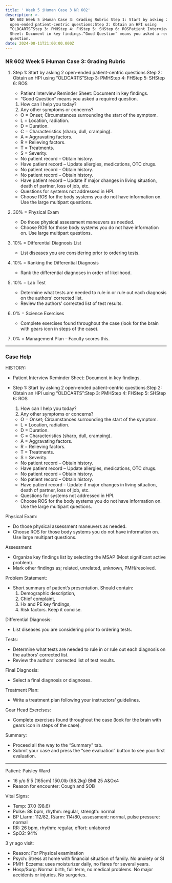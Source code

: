 ```yaml
---
title: ' Week 5 iHuman Case 3 NR 602'
description: >-
  NR 602 Week 5 iHuman Case 3: Grading Rubric Step 1: Start by asking 2
  open-ended patient-centric questions:Step 2: Obtain an HPI using
  “OLDCARTS”Step 3: PMHStep 4: FHStep 5: SHStep 6: ROSPatient Interview Reminder
  Sheet: Document in key findings.“Good Question” means you asked a required
  question.
date: 2024-08-11T21:00:00.000Z
---
```


### NR 602 Week 5 iHuman Case 3: Grading Rubric

1. Step 1: Start by asking 2 open-ended patient-centric questions:Step 2: Obtain an HPI using “OLDCARTS”Step 3: PMHStep 4: FHStep 5: SHStep 6: ROS
   * Patient Interview Reminder Sheet: Document in key findings.
   * “Good Question” means you asked a required question.
   1. How can I help you today?
   2. Any other symptoms or concerns?
   * O = Onset; Circumstances surrounding the start of the symptom.
   * L = Location, radiation.
   * D = Duration.
   * C = Characteristics (sharp, dull, cramping).
   * A = Aggravating factors.
   * R = Relieving factors.
   * T = Treatments.
   * S = Severity.

   <!---->

   * No patient record – Obtain history.
   * Have patient record – Update allergies, medications, OTC drugs.

   <!---->

   * No patient record – Obtain history.

   <!---->

   * No patient record – Obtain history.
   * Have patient record – Update if major changes in living situation, death of partner, loss of job, etc.

   <!---->

   * Questions for systems not addressed in HPI.
   * Choose ROS for the body systems you do not have information on. Use the large multipart questions.
2. 30% = Physical Exam
   * Do those physical assessment maneuvers as needed.
   * Choose ROS for those body systems you do not have information on. Use large multipart questions.
3. 10% = Differential Diagnosis List
   * List diseases you are considering prior to ordering tests.
4. 10% = Ranking the Differential Diagnosis
   * Rank the differential diagnoses in order of likelihood.
5. 10% = Lab Test
   * Determine what tests are needed to rule in or rule out each diagnosis on the authors’ corrected list.
   * Review the authors’ corrected list of test results.
6. 0% = Science Exercises
   * Complete exercises found throughout the case (look for the brain with gears icon in steps of the case).
7. 0% = Management Plan – Faculty scores this.

***

### Case Help

HISTORY:

* Patient Interview Reminder Sheet: Document in key findings.
* Step 1: Start by asking 2 open-ended patient-centric questions:Step 2: Obtain an HPI using “OLDCARTS”:Step 3: PMHStep 4: FHStep 5: SHStep 6: ROS
  1. How can I help you today?
  2. Any other symptoms or concerns?
  * O = Onset; Circumstances surrounding the start of the symptom.
  * L = Location, radiation.
  * D = Duration.
  * C = Characteristics (sharp, dull, cramping).
  * A = Aggravating factors.
  * R = Relieving factors.
  * T = Treatments.
  * S = Severity.

  <!---->

  * No patient record – Obtain history.
  * Have patient record – Update allergies, medications, OTC drugs.

  <!---->

  * No patient record – Obtain history.

  <!---->

  * No patient record – Obtain history.
  * Have patient record – Update if major changes in living situation, death of partner, loss of job, etc.

  <!---->

  * Questions for systems not addressed in HPI.
  * Choose ROS for the body systems you do not have information on. Use the large multipart questions.

Physical Exam:

* Do those physical assessment maneuvers as needed.
* Choose ROS for those body systems you do not have information on. Use large multipart questions.

Assessment:

* Organize key findings list by selecting the MSAP (Most significant active problem).
* Mark other findings as; related, unrelated, unknown, PMH/resolved.

Problem Statement:

* Short summary of patient’s presentation. Should contain:
  1. Demographic description,
  2. Chief complaint,
  3. Hx and PE key findings,
  4. Risk factors. Keep it concise.

Differential Diagnosis:

* List diseases you are considering prior to ordering tests.

Tests:

* Determine what tests are needed to rule in or rule out each diagnosis on the authors’ corrected list.
* Review the authors’ corrected list of test results.

Final Diagnosis:

* Select a final diagnosis or diagnoses.

Treatment Plan:

* Write a treatment plan following your instructors’ guidelines.

Gear Head Exercises:

* Complete exercises found throughout the case (look for the brain with gears icon in steps of the case).

Summary:

* Proceed all the way to the “Summary” tab.
* Submit your case and press the “see evaluation” button to see your first evaluation.

***

Patient: Paisley Ward

* 16 y/o 5’5 (165cm) 150.0lb (68.2kg) BMI 25 A\&Ox4
* Reason for encounter: Cough and SOB

Vital Signs:

* Temp: 37.0 (98.6)
* Pulse: 88 bpm, rhythm: regular, strength: normal
* BP L/arm: 112/82, R/arm: 114/80, assessment: normal, pulse pressure: normal
* RR: 26 bpm, rhythm: regular, effort: unlabored
* SpO2: 94%

3 yr ago visit:

* Reason: For Physical examination
* Psych: Stress at home with financial situation of family. No anxiety or SI
* PMH: Eczema: uses moisturizer daily, no flares for several years.
* Hosp/Surg: Normal birth, full term, no medical problems. No major accidents or injuries. No surgeries.
